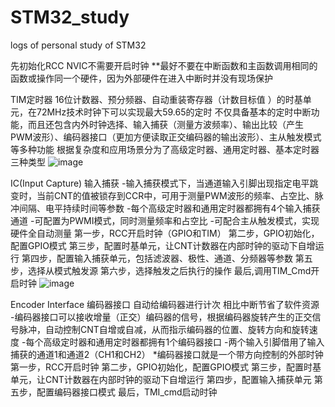 # STM32_study
logs of personal study of STM32 

先初始化RCC
NVIC不需要开启时钟
**最好不要在中断函数和主函数调用相同的函数或操作同一个硬件，因为外部硬件在进入中断时并没有现场保护

TIM定时器
16位计数器、预分频器、自动重装寄存器（计数目标值 ）的时基单元，在72MHz技术时钟下可以实现最大59.65的定时
不仅具备基本的定时中断功能，而且还包含内外时钟选择、输入捕获（测量方波频率）、输出比较（产生PWM波形）、编码器接口（更加方便读取正交编码器的输出波形）、主从触发模式等多种功能
根据复杂度和应用场景分为了高级定时器、通用定时器、基本定时器三种类型
![image](https://github.com/user-attachments/assets/12eabac5-59cf-4c47-82e8-cfdec10bb9f1)

IC(Input Capture) 输入捕获
-输入捕获模式下，当通道输入引脚出现指定电平跳变时，当前CNT的值被锁存到CCR中，可用于测量PWM波形的频率、占空比、脉冲间隔、电平持续时间等参数
-每个高级定时器和通用定时器都拥有4个输入捕获通道
-可配置为PWMI模式，同时测量频率和占空比
-可配合主从触发模式，实现硬件全自动测量
第一步，RCC开启时钟（GPIO和TIM）
第二步，GPIO初始化，配置GPIO模式
第三步，配置时基单元，让CNT计数器在内部时钟的驱动下自增运行
第四步，配置输入捕获单元，包括滤波器、极性、通道、分频器等参数
第五步，选择从模式触发源
第六步，选择触发之后执行的操作
最后,调用TIM_Cmd开启时钟
![image](https://github.com/user-attachments/assets/089d9ffd-1625-499c-af1f-90db9f603606)

Encoder Interface 编码器接口
自动给编码器进行计次 相比中断节省了软件资源
-编码器接口可以接收增量（正交）编码器的信号，根据编码器旋转产生的正交信号脉冲，自动控制CNT自增或自减，从而指示编码器的位置、旋转方向和旋转速度
-每个高级定时器和通用定时器都拥有1个编码器接口
-两个输入引脚借用了输入捕获的通道1和通道2（CH1和CH2）
*编码器接口就是一个带方向控制的外部时钟
第一步，RCC开启时钟
第二步，GPIO初始化，配置GPIO模式
第三步，配置时基单元，让CNT计数器在内部时钟的驱动下自增运行
第四步，配置输入捕获单元
第五步，配置编码器接口模式
最后，TMI_cmd启动时钟




